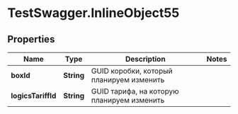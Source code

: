 # TestSwagger.InlineObject55

## Properties

Name | Type | Description | Notes
------------ | ------------- | ------------- | -------------
**boxId** | **String** | GUID коробки, который планируем изменить | 
**logicsTariffId** | **String** | GUID тарифа, на которую планируем изменить | 


